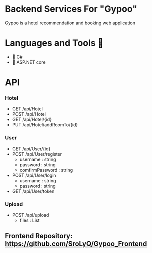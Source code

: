 # Backend Services For "Gypoo"

Gypoo is a hotel recommendation and booking web application

# Languages and Tools :toolbox:

- :wrench: C#
- :hammer: ASP.NET core

# API

### Hotel

- GET /api/Hotel
- POST /api/Hotel
- GET /api/Hotel/{id}
- PUT /api/Hotel/addRoomTo/{id}

### User

- GET /api/User/{id}
- POST /api/User/register
    - username : string
    - password : string
    - comfirmPassword : string
- POST /api/User/login
    - username : string
    - password : string
- GET /api/User/token

### Upload

- POST /api/upload
    - files : List<file>

## Frontend Repository: https://github.com/SroLyQ/Gypoo_Frontend
